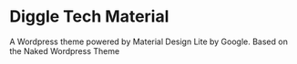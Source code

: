 Diggle Tech Material
===============

A Wordpress theme powered by Material Design Lite by Google.
Based on the Naked Wordpress Theme
